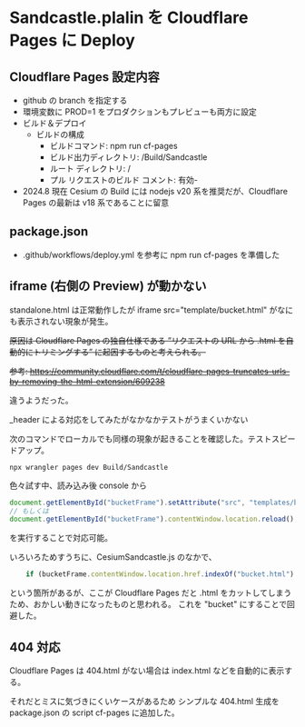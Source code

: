 # Sandcastle.plalin を Cloudflare Pages に Deploy

## Cloudflare Pages 設定内容

- github の branch を指定する
- 環境変数に PROD=1 をプロダクションもプレビューも両方に設定
- ビルド＆デプロイ
  - ビルドの構成
    - ビルドコマンド: npm run cf-pages
    - ビルド出力ディレクトリ: /Build/Sandcastle
    - ルート ディレクトリ: /
    - プル リクエストのビルド コメント: 有効-
- 2024.8 現在 Cesium の Build には nodejs v20 系を推奨だが、Cloudflare Pages の最新は v18 系であることに留意

## package.json

- .github/workflows/deploy.yml を参考に npm run cf-pages を準備した

## iframe (右側の Preview) が動かない

standalone.html は正常動作したが iframe src="template/bucket.html" がなにも表示されない現象が発生。

~~原因は Cloudflare Pages の独自仕様である ”リクエストの URL から .html を自動的にトリミングする” に起因するものと考えられる。~~

~~参考: https://community.cloudflare.com/t/cloudflare-pages-truncates-urls-by-removing-the-html-extension/609238~~

違うようだった。

_header による対応をしてみたがなかなかテストがうまくいかない

次のコマンドでローカルでも同様の現象が起きることを確認した。テストスピードアップ。

```shell
npx wrangler pages dev Build/Sandcastle
```

色々試す中、読み込み後 console から

```javascript
document.getElementById("bucketFrame").setAttribute("src", "templates/bucket.html")
// もしくは
document.getElementById("bucketFrame").contentWindow.location.reload();
```

を実行することで対応可能。

いろいろためすうちに、CesiumSandcastle.js のなかで、

```javascript
    if (bucketFrame.contentWindow.location.href.indexOf("bucket.html") > 0) {
```

という箇所があるが、ここが Cloudflare Pages だと .html をカットしてしまうため、おかしい動きになったものと思われる。
これを "bucket" にすることで回避した。

## 404 対応

Cloudflare Pages は 404.html がない場合は index.html などを自動的に表示する。

それだとミスに気づきにくいケースがあるため シンプルな 404.html 生成を package.json の script cf-pages に追加した。
